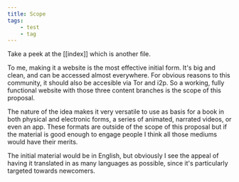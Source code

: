 ```yaml
---
title: Scope
tags:
    - test
    - tag
---
```


Take a peek at the [[index]] which is another file.

To me, making it a website is the most effective initial form. It's big and clean, and can be accessed almost everywhere. For obvious reasons to this community, it should also be accesible via Tor and i2p. So a working, fully functional website with those three content branches is the scope of this proposal.

The nature of the idea makes it very versatile to use as basis for a book in both physical and electronic forms, a series of animated, narrated videos, or even an app. These formats are outside of the scope of this proposal but if the material is good enough to engage people I think all those mediums would have their merits.

The initial material would be in English, but obviously I see the appeal of having it translated in as many languages as possible, since it's particularly targeted towards newcomers.